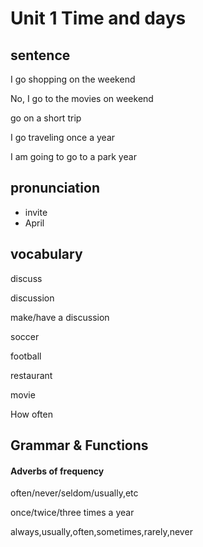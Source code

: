 # Unit 1 Time and days

## sentence

I go shopping on the weekend

No, I go to the movies on weekend

go on a short trip

I go traveling once a year

I am going to go to a park year

## pronunciation

- invite
- April

## vocabulary

discuss

discussion

make/have a discussion

soccer

football

restaurant

movie

How often

## Grammar & Functions

#### Adverbs of frequency

often/never/seldom/usually,etc



once/twice/three times a year

always,usually,often,sometimes,rarely,never





